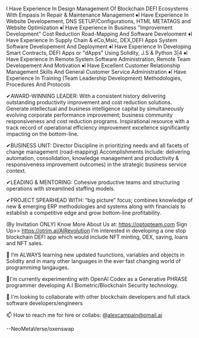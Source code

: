 I Have Experience In Design Management Of Blockchain DEFI Ecosystems With Empasis In Repair & Maintenance Management ♦I Have Experience In Website Developement, DNS SETUP/Configurations, HTML METATAGS and Website Optimization ♦I Have Experience In Business "Improvement Development" Cost Reduction Road-Mapping And Software Develooment ♦I Have Experience In Supply Chain & eCo,Msic, DEX,DEFI Apps System Software Developement And Deployment ♦I Have Experience In Developing Smart Contracts, DEFI Apps or "dApps" Using Solidity, J.S & Python 3|4 ♦I Have Experience In Remote System Software Administration, Remote Team Developement And Motivation ♦I Have Excellent Customer Relationship Management Skills And General Customer Service Administration ♦I Have Experience In Training (Team Leadership Development) Methodologies, Procedures And Protocols

✔AWARD-WINNING LEADER: With a consistent history delivering outstanding productivity improvement and cost reduction solutions. Generate intellectual and business intelligence capital by simultaneously evolving corporate performance improvement; business community responsiveness and cost reduction programs. Inspirational resource with a track record of operational efficiency improvement excellence significantly impacting on the bottom-line.

✔BUSINESS UNIT: Director Discipline in prioritizing needs and all facets of change management (road-mapping) Accomplishments Include: delivering automation, consolidation, knowledge management and productivity & responsiveness improvement outcomes) in the strategic business service context.

✔LEADING & MENTORING: Cohesive productive teams and structuring operations with streamlined staffing models.

✔PROJECT SPEARHEAD WITH: “big picture” focus; combines knowledge of new & emerging ERP methodologies and systems along with financials to establish a competitive edge and grow bottom-line profitability.

(By Invitation ONLY) Know More About Us at: https://optopteam.com Sign Up>> https://otrim.ai/AIRevolution I’m interested in developing a one stop blockchain DEFI app which would include NFT minting, DEX, saving, loans and NFT sales.

🌱 I’m ALWAYS learning new updated fuunctions, variables and objects in Solidity and in many other languages in the ever fast changing world of programmimg langauges.

💞️I'm currently experimenting with OpenAI Codex as a Generative PHRASE programmer developing A.I Biometric/Blockchain Security technology.

💞️ I'm looking to collaborate with other blockchain developers and full stack software developers/engineers

📫 How to reach me for hire or collabs: @alexcampain@omail.ai

--NeoMetaVerse/oxenswap
